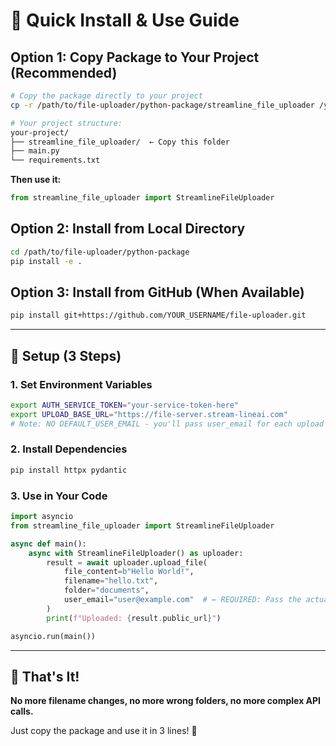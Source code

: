 # 🚀 Quick Install & Use Guide

## **Option 1: Copy Package to Your Project (Recommended)**

```bash
# Copy the package directly to your project
cp -r /path/to/file-uploader/python-package/streamline_file_uploader /your/project/

# Your project structure:
your-project/
├── streamline_file_uploader/  ← Copy this folder
├── main.py
└── requirements.txt
```

**Then use it:**
```python
from streamline_file_uploader import StreamlineFileUploader
```

## **Option 2: Install from Local Directory**

```bash
cd /path/to/file-uploader/python-package
pip install -e .
```

## **Option 3: Install from GitHub (When Available)**

```bash
pip install git+https://github.com/YOUR_USERNAME/file-uploader.git
```

---

## 🔧 **Setup (3 Steps)**

### **1. Set Environment Variables**
```bash
export AUTH_SERVICE_TOKEN="your-service-token-here"
export UPLOAD_BASE_URL="https://file-server.stream-lineai.com"
# Note: NO DEFAULT_USER_EMAIL - you'll pass user_email for each upload
```

### **2. Install Dependencies**
```bash
pip install httpx pydantic
```

### **3. Use in Your Code**
```python
import asyncio
from streamline_file_uploader import StreamlineFileUploader

async def main():
    async with StreamlineFileUploader() as uploader:
        result = await uploader.upload_file(
            file_content=b"Hello World!",
            filename="hello.txt",
            folder="documents",
            user_email="user@example.com"  # ← REQUIRED: Pass the actual user
        )
        print(f"Uploaded: {result.public_url}")

asyncio.run(main())
```

---

## 🎯 **That's It!**

**No more filename changes, no more wrong folders, no more complex API calls.**

Just copy the package and use it in 3 lines! 🚀

